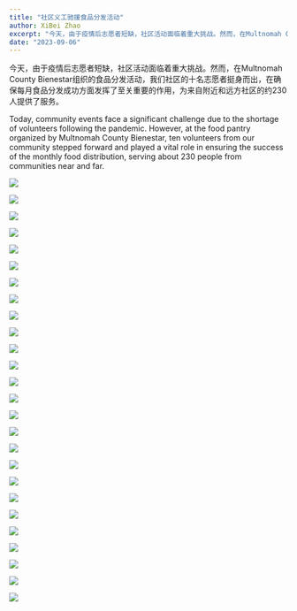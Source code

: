 ```yaml
---
title: "社区义工驰援食品分发活动"
author: XiBei Zhao
excerpt: "今天，由于疫情后志愿者短缺，社区活动面临着重大挑战。然而，在Multnomah County Bienestar组织的食品分发活动，我们社区的十名志愿者挺身而出，在确保每月食品分发成功方面发挥了至关重要的作用，为来自附近和远方社区的约230人提供了服务。"
date: "2023-09-06"
---
```


今天，由于疫情后志愿者短缺，社区活动面临着重大挑战。然而，在Multnomah County Bienestar组织的食品分发活动，我们社区的十名志愿者挺身而出，在确保每月食品分发成功方面发挥了至关重要的作用，为来自附近和远方社区的约230人提供了服务。

Today, community events face a significant challenge due to the shortage of volunteers following the pandemic. However, at the food pantry organized by Multnomah County Bienestar, ten volunteers from our community stepped forward and played a vital role in ensuring the success of the monthly food distribution, serving about 230 people from communities near and far.

![](https://res.cloudinary.com/dhngj18do/image/upload/f_auto,q_auto/v1/images/375663844_293010783364011_8181696795189222856_n)

![](https://res.cloudinary.com/dhngj18do/image/upload/f_auto,q_auto/v1/images/375550645_293010143364075_5614875008379539302_n)

![](https://res.cloudinary.com/dhngj18do/image/upload/f_auto,q_auto/v1/images/375057426_293010363364053_4055667105353513076_n)

![](https://res.cloudinary.com/dhngj18do/image/upload/f_auto,q_auto/v1/images/375452014_293009850030771_8436502337741955722_n)

![](https://res.cloudinary.com/dhngj18do/image/upload/f_auto,q_auto/v1/images/376631927_293009866697436_506260573783924408_n)

![](https://res.cloudinary.com/dhngj18do/image/upload/f_auto,q_auto/v1/images/375571961_293009960030760_4501766042241088227_n)

![](https://res.cloudinary.com/dhngj18do/image/upload/f_auto,q_auto/v1/images/375323699_293009970030759_3342522392680517521_n)

![](https://res.cloudinary.com/dhngj18do/image/upload/f_auto,q_auto/v1/images/375585105_293009896697433_5915196270961176449_n)

![](https://res.cloudinary.com/dhngj18do/image/upload/f_auto,q_auto/v1/images/376534381_293010083364081_4523731150798736662_n)

![](https://res.cloudinary.com/dhngj18do/image/upload/f_auto,q_auto/v1/images/376014892_293010100030746_6210488351936191343_n)

![](https://res.cloudinary.com/dhngj18do/image/upload/f_auto,q_auto/v1/images/376617842_293009930030763_4779347754004799100_n)

![](https://res.cloudinary.com/dhngj18do/image/upload/f_auto,q_auto/v1/images/375649179_293010393364050_3985115566144914387_n)

![](https://res.cloudinary.com/dhngj18do/image/upload/f_auto,q_auto/v1/images/375540728_293010330030723_2244986767331347938_n)

![](https://res.cloudinary.com/dhngj18do/image/upload/f_auto,q_auto/v1/images/375673564_293010546697368_6189293787453766512_n)

![](https://res.cloudinary.com/dhngj18do/image/upload/f_auto,q_auto/v1/images/375464408_293010196697403_6919866994116118683_n)

![](https://res.cloudinary.com/dhngj18do/image/upload/f_auto,q_auto/v1/images/375293802_293010593364030_777671520261147076_n)

![](https://res.cloudinary.com/dhngj18do/image/upload/f_auto,q_auto/v1/images/375796540_293010623364027_7251838245032034274_n)

![](https://res.cloudinary.com/dhngj18do/image/upload/f_auto,q_auto/v1/images/376247266_293010733364016_4761782540534974426_n)

![](https://res.cloudinary.com/dhngj18do/image/upload/f_auto,q_auto/v1/images/375327661_293010246697398_1682015043314667751_n)

![](https://res.cloudinary.com/dhngj18do/image/upload/f_auto,q_auto/v1/images/376258008_293010243364065_1800877990769852492_n)

![](https://res.cloudinary.com/dhngj18do/image/upload/f_auto,q_auto/v1/images/375459701_293010820030674_6221323222451621696_n)

![](https://res.cloudinary.com/dhngj18do/image/upload/f_auto,q_auto/v1/images/375585194_293010890030667_6855306572743503487_n)

![](https://res.cloudinary.com/dhngj18do/image/upload/f_auto,q_auto/v1/images/375043797_293010513364038_880849402028581647_n)

![](https://res.cloudinary.com/dhngj18do/image/upload/f_auto,q_auto/v1/images/375452001_293010753364014_7939736061554316444_n)

![](https://res.cloudinary.com/dhngj18do/image/upload/f_auto,q_auto/v1/images/375456016_293010913363998_6271165020400308522_n)

![](https://res.cloudinary.com/dhngj18do/image/upload/f_auto,q_auto/v1/images/375324393_293009763364113_3437562498282274381_n)
